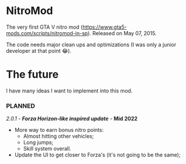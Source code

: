 # NitroMod

The very first GTA V nitro mod (https://www.gta5-mods.com/scripts/nitromod-in-sp). Released on May 07, 2015.

The code needs major clean ups and optimizations (I was only a junior developer at that point 😂).

# The future

I have many ideas I want to implement into this mod.

### PLANNED

*2.0.1* - **_Forza Horizon-like inspired update_** - **Mid 2022**
- More way to earn bonus nitro points: 
  - Almost hitting other vehicles;
  - Long jumps;
  - Skill system overall.
- Update the UI to get closer to Forza's (it's not going to be the same);
